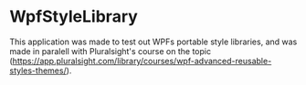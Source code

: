 # WpfStyleLibrary

This application was made to test out WPFs portable style libraries, and was made in paralell with Pluralsight's course on the topic (https://app.pluralsight.com/library/courses/wpf-advanced-reusable-styles-themes/).